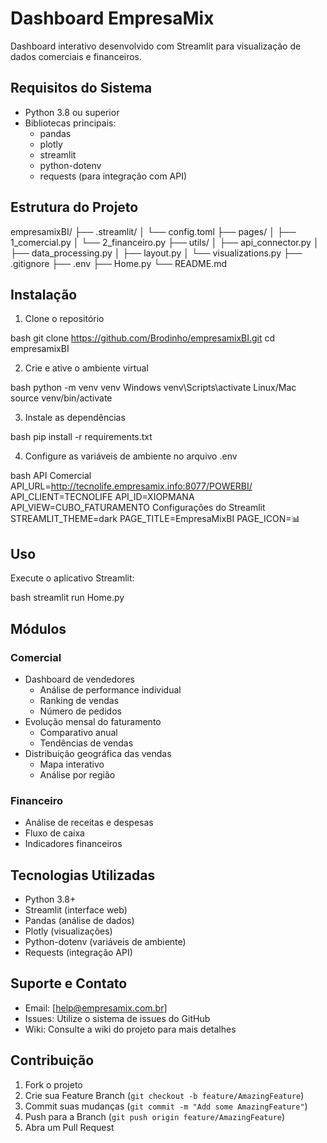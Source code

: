 ﻿# Dashboard EmpresaMix

Dashboard interativo desenvolvido com Streamlit para visualização de dados comerciais e financeiros.

## Requisitos do Sistema

- Python 3.8 ou superior
- Bibliotecas principais:
  - pandas
  - plotly
  - streamlit
  - python-dotenv
  - requests (para integração com API)

## Estrutura do Projeto

empresamixBI/
├── .streamlit/
│   └── config.toml
├── pages/
│   ├── 1_comercial.py
│   └── 2_financeiro.py
├── utils/
│   ├── api_connector.py
│   ├── data_processing.py
│   ├── layout.py
│   └── visualizations.py
├── .gitignore
├── .env
├── Home.py
└── README.md

## Instalação

1. Clone o repositório

bash
git clone https://github.com/Brodinho/empresamixBI.git
cd empresamixBI

2. Crie e ative o ambiente virtual

bash
python -m venv venv
Windows
venv\Scripts\activate
Linux/Mac
source venv/bin/activate

3. Instale as dependências

bash
pip install -r requirements.txt

4. Configure as variáveis de ambiente no arquivo .env

bash
API Comercial
API_URL=http://tecnolife.empresamix.info:8077/POWERBI/
API_CLIENT=TECNOLIFE
API_ID=XIOPMANA
API_VIEW=CUBO_FATURAMENTO
Configurações do Streamlit
STREAMLIT_THEME=dark
PAGE_TITLE=EmpresaMixBI
PAGE_ICON=📊


## Uso
Execute o aplicativo Streamlit:

bash
streamlit run Home.py


## Módulos

### Comercial
- Dashboard de vendedores
  - Análise de performance individual
  - Ranking de vendas
  - Número de pedidos
- Evolução mensal do faturamento
  - Comparativo anual
  - Tendências de vendas
- Distribuição geográfica das vendas
  - Mapa interativo
  - Análise por região

### Financeiro
- Análise de receitas e despesas
- Fluxo de caixa
- Indicadores financeiros

## Tecnologias Utilizadas
- Python 3.8+
- Streamlit (interface web)
- Pandas (análise de dados)
- Plotly (visualizações)
- Python-dotenv (variáveis de ambiente)
- Requests (integração API)

## Suporte e Contato
- Email: [help@empresamix.com.br]
- Issues: Utilize o sistema de issues do GitHub
- Wiki: Consulte a wiki do projeto para mais detalhes

## Contribuição
1. Fork o projeto
2. Crie sua Feature Branch (`git checkout -b feature/AmazingFeature`)
3. Commit suas mudanças (`git commit -m "Add some AmazingFeature"`)
4. Push para a Branch (`git push origin feature/AmazingFeature`)
5. Abra um Pull Request

